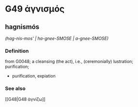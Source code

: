 # G49 ἁγνισμός

## hagnismós

_(hag-nis-mos' | ha-gnee-SMOSE | a-gnee-SMOSE)_

### Definition

from G0048; a cleansing (the act), i.e., (ceremonially) lustration; purification; 

- purification, expiation

### See also

[[G48|G48 ἁγνίζω]]
